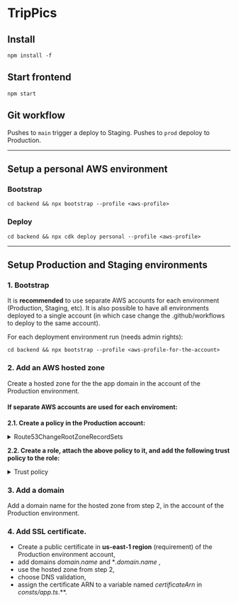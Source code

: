 # TripPics

## Install
`npm install -f`

## Start frontend
`npm start`

## Git workflow
Pushes to `main` trigger a deploy to Staging. Pushes to `prod` depoloy to Production.

----

## Setup a personal AWS environment

### Bootstrap

`cd backend && npx bootstrap --profile <aws-profile>`

### Deploy

`cd backend && npx cdk deploy personal --profile <aws-profile>`

----

## Setup Production and Staging environments

### 1. Bootstrap
It is **recommended** to use separate AWS accounts for each environment (Production, Staging, etc). It is also possible to have all environments deployed to a single account (in which case change the .github/workflows to deploy to the same account).

For each deployment environment run (needs admin rights):

`cd backend && npx bootstrap --profile <aws-profile-for-the-account>`

### 2. Add an AWS hosted zone
Create a hosted zone for the the app domain in the account of the Production environment.

#### If separate AWS accounts are used for each enviroment:

**2.1. Create a policy in the Production account:**

<details>
  <summary>Route53ChangeRootZoneRecordSets</summary>

  ```
  {
    "Version": "2012-10-17",
    "Statement": [
        {
            "Effect": "Allow",
            "Action": "route53:ChangeResourceRecordSets",
            "Resource": "arn:aws:route53:::hostedzone/Z025668263BPB5OKFH9E"
        },
        {
            "Effect": "Allow",
            "Action": "route53:ListHostedZonesByName",
            "Resource": "*"
        }
    ]
  }
  ```
</details>

**2.2. Create a role, attach the above policy to it, and add the following trust policy to the role:**

<details>
  <summary>Trust policy</summary>

  ```
  {
    "Version": "2012-10-17",
    "Statement": [
        {
            "Effect": "Allow",
            "Principal": {
                "AWS": "*"
            },
            "Action": "sts:AssumeRole",
            "Condition": {
                "StringEquals": {
                    "aws:PrincipalOrgID": "o-#####"
                }
            }
        }
    ]
  }
  ```
</details>



### 3. Add a domain

Add a domain name for the hosted zone from step 2, in the account of the Production environment.

### 4. Add SSL certificate.

* Create a public certificate in **us-east-1 region** (requirement) of the Production environment account,
* add domains *domain.name* and **.domain.name* ,
* use the hosted zone from step 2,
* choose DNS validation,
* assign the certificate ARN to a variable named *certificateArn* in *consts/app.ts*.**.